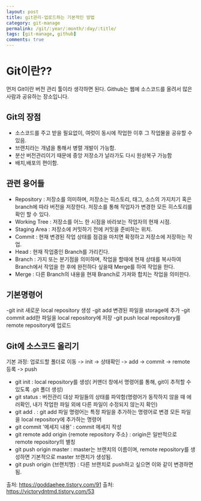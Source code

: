 ```yaml
---
layout: post
title: git관리-업로드하는 기본적인 방법
category: git-manage
permalink: /git/:year/:month/:day/:title/
tags: [git-manage, github]
comments: true
---
```


# Git이란??
먼저 Git이란 버전 관리 툴이라 생각하면 된다.
Github는 웹에 소스코드를 올려서 많은 사람과 공유하는 장소입니다. 

## Git의 장점
- 소스코드를 주고 받을 필요없이, 여럿이 동시에 작업한 이후 그 작업물을 공유할 수 있음.
- 브랜치라는 개념을 통해서 병렬 개발이 가능함.
- 분산 버전관리이기 때문에 중앙 저장소가 날라가도 다시 원상복구 가능함
- 배치,배포의 편이함. 

## 관련 용어들
- Repository : 저장소를 의미하며, 저장소는 히스토리, 태그, 소스의 가지치기 혹은 branch에 따라 버전을 저장한다. 저장소를 통해 작업자가 변경한 모든 히스토리를 확인 할 수 있다.
 - Working Tree : 저장소를 어느 한 시점을 바라보는 작업자의 현재 시점.
 - Staging Area : 저장소에 커밋하기 전에 커밋을 준비하는 위치.
 - Commit : 현재 변경된 작업 상태를 점검을 마치면 확정하고 저장소에 저장하는 작업.
 - Head : 현재 작업중인 Branch를 가리킨다.
 - Branch : 가지 또는 분기점을 의미하며, 작업을 할때에 현재 상태를 복사하여 Branch에서 작업을 한 후에 완전하다 싶을때 Merge를 하여 작업을 한다.
 - Merge : 다른 Branch의 내용을 현재 Branch로 가져와 합치는 작업을 의미한다.




## 기본명령어
-git init
새로운 local repository 생성
-git add
변경된 파일을 storage에 추가
-git commit
add한 파일을 local repository에 저장 
-git push
local repository를 remote repository에 업로드

## Git에 소스코드 올리기
기본 과정:
 업로드할 폴더로 이동 -> init -> 상태확인 -> add -> commit -> remote 등록 -> push

 - git init : local repository를 생성( 커맨더 창에서 명령어를 통해, git이 추적할 수 있도록 .git 폴더 생성)
 - git status : 버전관리 대상 파일들의 상태를 파악함(명령어가 동작하지 않을 때 에러확인, 내가 작업한 파일 외에 다른 파일이 수정되지 않는지 확인)
 - git add . : git add 파일 명령어는 특정 파일을 추가하는 명령어로 변경 모든 파일을 local repository에 추가하는 명령어
- git commit '메세지 내용' : commit 메세지 작성
- git remote add origin {remote repository 주소} : origin은 일반적으로 remote repository의 별칭
- git push origin master : master는 브랜치의 이름이며, remote repository를 생성하면 기본적으로 master 브랜치가 생성됨.
- git push origin {브랜치명} : 다른 브랜치로 push하고 싶으면 이와 같이 변경하면됨.


출처: https://goddaehee.tistory.com/91 
출처: https://victorydntmd.tistory.com/53